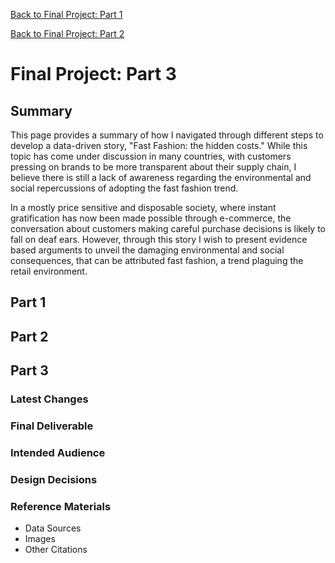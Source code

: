 [Back to Final Project: Part 1](/finalproject1.md)

[Back to Final Project: Part 2](/finalproject2.md)

# Final Project: Part 3

## Summary

This page provides a summary of how I navigated through different steps to develop a data-driven story, "Fast Fashion: the hidden costs." While this topic has come under discussion in many countries, with customers pressing on brands to be more transparent about their supply chain, I believe there is still a lack of awareness regarding the environmental and social repercussions of adopting the fast fashion trend. 

In a mostly price sensitive and disposable society, where instant gratification has now been made possible through e-commerce, the conversation about customers making careful purchase decisions is likely to fall on deaf ears. However, through this story I wish to present evidence based arguments to unveil the damaging environmental and social consequences, that can be attributed fast fashion, a trend plaguing the retail environment.  

## Part 1

## Part 2

## Part 3

### Latest Changes

### Final Deliverable

### Intended Audience

### Design Decisions

### Reference Materials
* Data Sources
* Images
* Other Citations
